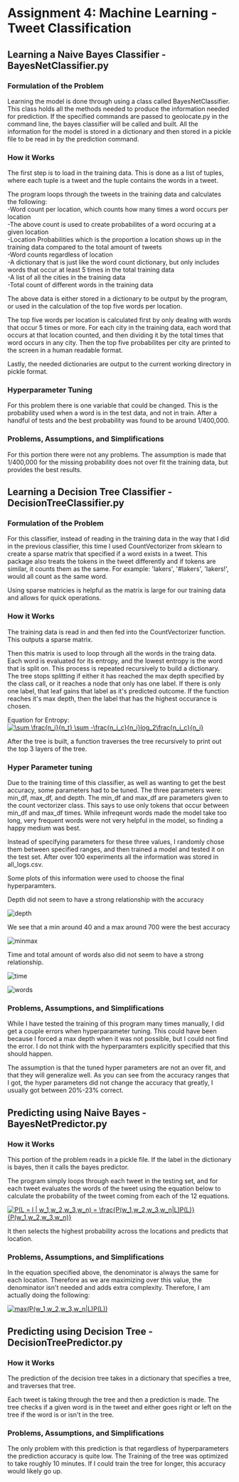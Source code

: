 # Assignment 4: Machine Learning - Tweet Classification

## Learning a Naive Bayes Classifier - BayesNetClassifier.py

### Formulation of the Problem

Learning the model is done through using a class called BayesNetClassifier. This class holds all the methods needed to produce the information needed for prediction. If the specified commands are passed to geolocate.py in the command line, the bayes classifier will be called and built. All the information for the model is stored in a dictionary and then stored in a pickle file to be read in by the prediction command.

### How it Works

The first step is to load in the training data. This is done as a list of tuples, where each tuple is a tweet and the tuple contains the words in a tweet.

The program loops through the tweets in the training data and calculates the following:  
-Word count per location, which counts how many times a word occurs per location  
-The above count is used to create probabilites of a word occuring at a given location  
-Location Probabilities which is the proportion a location shows up in the training data compared to the total amount of tweets  
-Word counts regardless of location  
-A dictionary that is just like the word count dictionary, but only includes words that occur at least 5 times in the total training data  
-A list of all the cities in the training data  
-Total count of different words in the training data  

The above data is either stored in a dictionary to be output by the program, or used in the calculation of the top five words per location.

The top five words per location is calculated first by only dealing with words that occur 5 times or more. For each city in the training data, each word that occurs at that location counted, and then dividing it by the total times that word occurs in any city. Then the top five probabilites per city are printed to the screen in a human readable format.

Lastly, the needed dictionaries are output to the current working directory in pickle format.

### Hyperparameter Tuning

For this problem there is one variable that could be changed. This is the probability used when a word is in the test data, and not in train. After a handful of tests and the best probability was found to be around 1/400,000.

### Problems, Assumptions, and Simplifications

For this portion there were not any problems. The assumption is made that 1/400,000 for the missing probability does not over fit the training data, but provides the best results.

## Learning a Decision Tree Classifier - DecisionTreeClassifier.py

### Formulation of the Problem

For this classifier, instead of reading in the training data in the way that I did in the previous classifier, this time I used CountVectorizer from sklearn to create a sparse matrix that specified if a word exists in a tweet. This package also treats the tokens in the tweet differently and if tokens are similar, it counts them as the same. For example: 'lakers', '#lakers', 'lakers!', would all count as the same word. 

Using sparse matricies is helpful as the matrix is large for our training data and allows for quick operations. 

### How it Works

The training data is read in and then fed into the CountVectorizer function. This outputs a sparse matrix.

Then this matrix is used to loop through all the words in the traing data. Each word is evaluated for its entropy, and the lowest entropy is the word that is split on. This process is repeated recursively to build a dictionary. The tree stops splitting if either it has reached the max depth specified by the class call, or it reaches a node that only has one label. If there is only one label, that leaf gains that label as it's predicted outcome. If the function reaches it's max depth, then the label that has the highest occurance is chosen.

Equation for Entropy:  
<a href="https://www.codecogs.com/eqnedit.php?latex=\sum&space;\frac{n_i}{n_t}&space;\sum&space;-\frac{n_i_c}{n_i}log_2\frac{n_i_c}{n_i}" target="_blank"><img src="https://latex.codecogs.com/gif.latex?\sum&space;\frac{n_i}{n_t}&space;\sum&space;-\frac{n_i_c}{n_i}log_2\frac{n_i_c}{n_i}" title="\sum \frac{n_i}{n_t} \sum -\frac{n_i_c}{n_i}log_2\frac{n_i_c}{n_i}" /></a>

After the tree is built, a function traverses the tree recursively to print out the top 3 layers of the tree. 

### Hyper Parameter tuning

Due to the training time of this classifier, as well as wanting to get the best accuracy, some parameters had to be tuned. The three parameters were: min_df, max_df, and depth. The min_df and max_df are parameters given to the count vectorizer class. This says to use only tokens that occur between min_df and max_df times. While infreqeunt words made the model take too long, very frequent words were not very helpful in the model, so finding a happy medium was best.

Instead of specifying parameters for these three values, I randomly chose them between specified ranges, and then trained a model and tested it on the test set. After over 100 experiments all the information was stored in all_logs.csv.

Some plots of this information were used to choose the final hyperparamters.

Depth did not seem to have a strong relationship with the accuracy

![depth](/images/depth.png)

We see that a min around 40 and a max around 700 were the best accuracy

![minmax](/images/min_max.png)

Time and total amount of words also did not seem to have a strong relationship.

![time](/images/time.png)

![words](/images/words.png)

### Problems, Assumptions, and Simplifications

While I have tested the training of this program many times manually, I did get a couple errors when hyperparameter tuning. This could have been because I forced a max depth when it was not possible, but I could not find the error. I do not think with the hyperparamters explicitly specified that this should happen.

The assumption is that the tuned hyper parameters are not an over fit, and that they will generalize well. As you can see from the accuracy ranges that I got, the hyper parameters did not change the accuracy that greatly, I usually got between 20%-23% correct.

## Predicting using Naive Bayes - BayesNetPredictor.py

### How it Works

This portion of the problem reads in a pickle file. If the label in the dictionary is bayes, then it calls the bayes predictor. 

The program simply loops through each tweet in the testing set, and for each tweet evaluates the words of the tweet using the equation below to calculate the probability of the tweet coming from each of the 12 equations.  

<a href="https://www.codecogs.com/eqnedit.php?latex=P(L&space;=&space;l&space;|&space;w_1,w_2,w_3,w_n)&space;=&space;\frac{P(w_1,w_2,w_3,w_n|L)P(L)}{P(w_1,w_2,w_3,w_n)}" target="_blank"><img src="https://latex.codecogs.com/gif.latex?P(L&space;=&space;l&space;|&space;w_1,w_2,w_3,w_n)&space;=&space;\frac{P(w_1,w_2,w_3,w_n|L)P(L)}{P(w_1,w_2,w_3,w_n)}" title="P(L = l | w_1,w_2,w_3,w_n) = \frac{P(w_1,w_2,w_3,w_n|L)P(L)}{P(w_1,w_2,w_3,w_n)}" /></a>

It then selects the highest probability across the locations and predicts that location. 

### Problems, Assumptions, and Simplifications

In the equation specified above, the denominator is always the same for each location. Therefore as we are maximizing over this value, the denominator isn't needed and adds extra complexity. Therefore, I am actually doing the following:  

<a href="https://www.codecogs.com/eqnedit.php?latex=max(P(w_1,w_2,w_3,w_n|L)P(L))" target="_blank"><img src="https://latex.codecogs.com/gif.latex?max(P(w_1,w_2,w_3,w_n|L)P(L))" title="max(P(w_1,w_2,w_3,w_n|L)P(L))" /></a>

## Predicting using Decision Tree - DecisionTreePredictor.py

### How it Works

The prediction of the decision tree takes in a dictionary that specifies a tree, and traverses that tree. 

Each tweet is taking through the tree and then a prediction is made. The tree checks if a given word is in the tweet and either goes right or left on the tree if the word is or isn't in the tree. 

### Problems, Assumptions, and Simplifications

The only problem with this prediction is that regardless of hyperparameters the prediction accuracy is quite low. The Training of the tree was optimized to take roughly 10 minutes. If I could train the tree for longer, this accuracy would likely go up.
